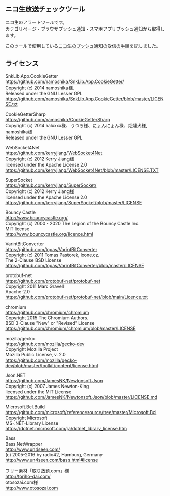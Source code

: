 ﻿## ニコ生放送チェックツール  
  
ニコ生のアラートツールです。  
カテゴリページ・ブラウザプッシュ通知・スマホアプリプッシュ通知から取得します。  
  
  
このツールで使用している[ニコ生のプッシュ通知の受信の手順](push.md)を記しました。  
  
## ライセンス  
SnkLib.App.CookieGetter  
<https://github.com/namoshika/SnkLib.App.CookieGetter/>  
Copyright (c) 2014 namoshika様.  
Released under the GNU Lesser GPL  
<https://github.com/namoshika/SnkLib.App.CookieGetter/blob/master/LICENSE.txt>  
  
CookieGetterSharp  
<https://github.com/namoshika/CookieGetterSharp>  
Copyright (c) 2014 halxxxx様、うつろ様、にょんにょん様、炬燵犬様, namoshika様  
Released under the GNU Lesser GPL  
  
WebSocket4Net  
<https://github.com/kerryjiang/WebSocket4Net>  
Copyright (c) 2012 Kerry Jiang様  
licensed under the Apache License 2.0  
<https://github.com/kerryjiang/WebSocket4Net/blob/master/LICENSE.TXT>  
  
SuperSocket  
<https://github.com/kerryjiang/SuperSocket/>  
Copyright (c) 2012 Kerry Jiang様  
licensed under the Apache License 2.0  
<https://github.com/kerryjiang/SuperSocket/blob/master/LICENSE>  
  
Bouncy Castle  
<http://www.bouncycastle.org/>  
Copyright (c) 2000 - 2020 The Legion of the Bouncy Castle Inc.  
MIT license  
<http://www.bouncycastle.org/licence.html>  
  
VarintBitConverter  
<https://github.com/topas/VarintBitConverter>  
Copyright (c) 2011 Tomas Pastorek, Ixone.cz.  
The 2-Clause BSD License  
<https://github.com/topas/VarintBitConverter/blob/master/LICENSE>  
  
protobuf-net  
<https://github.com/protobuf-net/protobuf-net>  
Copyright 2011 Marc Gravell  
Apache-2.0  
<https://github.com/protobuf-net/protobuf-net/blob/main/Licence.txt>  
  
chromium  
<https://github.com/chromium/chromium>  
Copyright 2015 The Chromium Authors.  
BSD 3-Clause "New" or "Revised" License  
<https://github.com/chromium/chromium/blob/master/LICENSE>  
  
mozilla/gecko  
<https://github.com/mozilla/gecko-dev>  
Copyright Mozilla Project  
Mozilla Public License, v. 2.0  
<https://github.com/mozilla/gecko-dev/blob/master/toolkit/content/license.html>  
  
Json.NET  
<https://github.com/JamesNK/Newtonsoft.Json>  
Copyright (c) 2007 James Newton-King  
licensed under the MIT License  
<https://github.com/JamesNK/Newtonsoft.Json/blob/master/LICENSE.md>  
  
Microsoft.Bcl.Build  
<https://github.com/microsoft/referencesource/tree/master/Microsoft.Bcl>  
Copyright Microsoft  
MS-.NET-Library License  
<https://dotnet.microsoft.com/ja/dotnet_library_license.htm>  
  
Bass  
Bass.NetWrapper  
<http://www.un4seen.com/>  
(c) 2005-2016 by radio42, Hamburg, Germany  
<http://www.un4seen.com/bass.html#license>  
  
フリー素材「取り放題.com」様  
http://toriho-dai.com/  
otosozai.com様  
http://www.otosozai.com  
  
